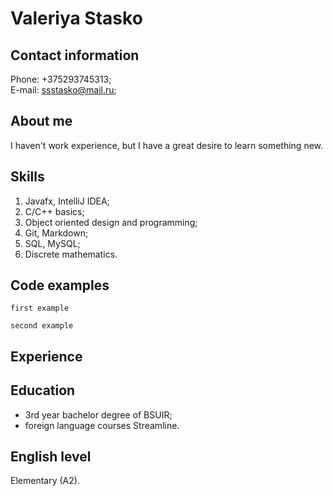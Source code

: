 # Valeriya Stasko
## Contact information
Phone: +375293745313;  
E-mail: ssstasko@mail.ru;
## About me
I haven't work experience, but I have a great desire to learn something new.
## Skills
1. Javafx, IntelliJ IDEA;
2. C/C++ basics;
3. Object oriented design and programming;
4. Git, Markdown;
5. SQL, MySQL;
6. Discrete mathematics.

## Code examples
`first example`

```
second example
```
## Experience
## Education
   - 3rd year bachelor degree of BSUIR;
   - foreign language courses Streamline.
   
## English level
Elementary (A2).
